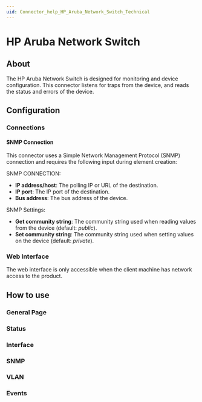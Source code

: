 ```yaml
---
uid: Connector_help_HP_Aruba_Network_Switch_Technical
---
```


# HP Aruba Network Switch

## About

The HP Aruba Network Switch is designed for monitoring and device configuration. This connector listens for traps from the device, and reads the status and errors of the device.

## Configuration

### Connections

#### SNMP Connection

This connector uses a Simple Network Management Protocol (SNMP) connection and requires the following input during element creation:

SNMP CONNECTION:

- **IP address/host**: The polling IP or URL of the destination.
- **IP port**: The IP port of the destination.
- **Bus address**: The bus address of the device.

SNMP Settings:

- **Get community string**: The community string used when reading values from the device (default: *public*).
- **Set community string**: The community string used when setting values on the device (default: *private*).

### Web Interface

The web interface is only accessible when the client machine has network access to the product.

## How to use

### General Page

### Status

### Interface

### SNMP

### VLAN

### Events
